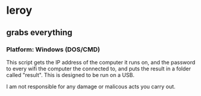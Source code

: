 # leroy
## grabs everything
### Platform: Windows (DOS/CMD)
  
This script gets the IP address of the computer it runs on, and the password to every wifi the computer the connected to, and puts the result in a folder called "result". This is designed to be run on a USB.
  
  
I am not responsible for any damage or malicous acts you carry out.
 
